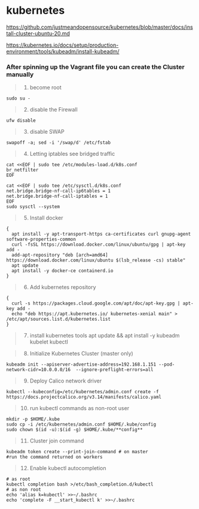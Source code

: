 # kubernetes
https://github.com/justmeandopensource/kubernetes/blob/master/docs/install-cluster-ubuntu-20.md

https://kubernetes.io/docs/setup/production-environment/tools/kubeadm/install-kubeadm/
### After spinning up the Vagrant file you can create the Cluster manually

> 1. become root

	sudo su -

> 2. disable the Firewall

	ufw disable

> 3. disable SWAP

	swapoff -a; sed -i '/swap/d' /etc/fstab

> 4. Letting iptables see bridged traffic 

	cat <<EOF | sudo tee /etc/modules-load.d/k8s.conf
	br_netfilter
	EOF
	
	cat <<EOF | sudo tee /etc/sysctl.d/k8s.conf
	net.bridge.bridge-nf-call-ip6tables = 1
	net.bridge.bridge-nf-call-iptables = 1
	EOF
	sudo sysctl --system

> 5. Install docker

	{
	  apt install -y apt-transport-https ca-certificates curl gnupg-agent software-properties-common
	  curl -fsSL https://download.docker.com/linux/ubuntu/gpg | apt-key add -
	  add-apt-repository "deb [arch=amd64] https://download.docker.com/linux/ubuntu $(lsb_release -cs) stable"
	  apt update
	  apt install -y docker-ce containerd.io
	}

> 6. Add kubernetes repository

	{
	  curl -s https://packages.cloud.google.com/apt/doc/apt-key.gpg | apt-key add -
	  echo "deb https://apt.kubernetes.io/ kubernetes-xenial main" > /etc/apt/sources.list.d/kubernetes.list
	}

> 7. install kubernetes tools
	apt update && apt install -y kubeadm kubelet kubectl

> 8. Initialize Kubernetes Cluster (master only)

	kubeadm init --apiserver-advertise-address=192.168.1.151 --pod-network-cidr=10.0.0.0/16  --ignore-preflight-errors=all

> 9. Deploy Calico network driver

	kubectl --kubeconfig=/etc/kubernetes/admin.conf create -f https://docs.projectcalico.org/v3.14/manifests/calico.yaml

> 10. run kubectl commands as non-root user

	mkdir -p $HOME/.kube
	sudo cp -i /etc/kubernetes/admin.conf $HOME/.kube/config
	sudo chown $(id -u):$(id -g) $HOME/.kube/**config**

> 11. Cluster join command

	kubeadm token create --print-join-command # on master
	#run the command returned on workers

> 12. Enable kubectl autocompletion

	# as root
	kubectl completion bash >/etc/bash_completion.d/kubectl
	# as non root
	echo 'alias k=kubectl' >>~/.bashrc
	echo 'complete -F __start_kubectl k' >>~/.bashrc